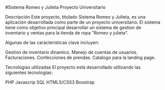 #Sistema Romeo y Julieta
Proyecto Universitario

Descripción
Este proyecto, titulado Sistema Romeo y Julieta, es una aplicación desarrollada como parte de un proyecto universitario. El sistema tiene como objetivo principal desarrollar un sistema de gestion de inventario y ventas para la tienda de ropa "Romeo y julieta".

Algunas de las características clave incluyen:

Gestion de inventario dinamico.
Manejo de cuentas de usuarios.
Facturaciones.
Confecciones de prendas.
Catalogo para la landing page.

Tecnologías utilizadas
El proyecto está desarrollado utilizando las siguientes tecnologías:

PHP
Javascrip
SQL
HTML5/CSS3 
Boostrap

